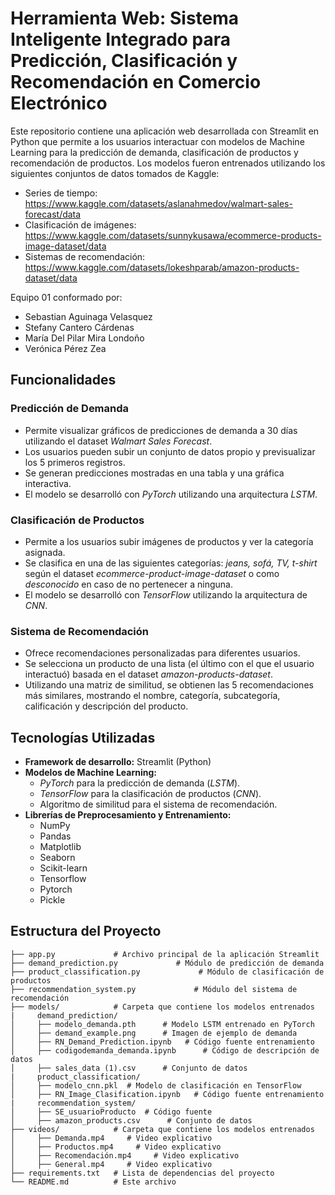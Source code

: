 # Herramienta Web: Sistema Inteligente Integrado para Predicción, Clasificación y Recomendación en Comercio Electrónico

Este repositorio contiene una aplicación web desarrollada con Streamlit en Python que permite a los usuarios interactuar con modelos de Machine Learning para la predicción de demanda, clasificación de productos y recomendación de productos. Los modelos fueron entrenados utilizando los siguientes conjuntos de datos tomados de Kaggle:

* Series de tiempo: https://www.kaggle.com/datasets/aslanahmedov/walmart-sales-forecast/data
* Clasificación de imágenes: https://www.kaggle.com/datasets/sunnykusawa/ecommerce-products-image-dataset/data
* Sistemas de recomendación: https://www.kaggle.com/datasets/lokeshparab/amazon-products-dataset/data
  
Equipo 01 conformado por:
* Sebastian Aguinaga Velasquez
* Stefany Cantero Cárdenas
* María Del Pilar Mira Londoño 
* Verónica Pérez Zea

## Funcionalidades

### Predicción de Demanda
* Permite visualizar gráficos de predicciones de demanda a 30 días utilizando el dataset *Walmart Sales Forecast*.
* Los usuarios pueden subir un conjunto de datos propio y previsualizar los 5 primeros registros.
* Se generan predicciones mostradas en una tabla y una gráfica interactiva.
* El modelo se desarrolló con *PyTorch* utilizando una arquitectura *LSTM*.

### Clasificación de Productos
* Permite a los usuarios subir imágenes de productos y ver la categoría asignada.
* Se clasifica en una de las siguientes categorías: *jeans, sofá, TV, t-shirt* según el dataset *ecommerce-product-image-dataset* o como *desconocido* en caso de no pertenecer a ninguna.
* El modelo se desarrolló con *TensorFlow* utilizando la arquitectura de *CNN*.

### Sistema de Recomendación
* Ofrece recomendaciones personalizadas para diferentes usuarios.
* Se selecciona un producto de una lista (el último con el que el usuario interactuó) basada en el dataset *amazon-products-dataset*.
* Utilizando una matriz de similitud, se obtienen las 5 recomendaciones más similares, mostrando el nombre, categoría, subcategoría, calificación y descripción del producto.

## Tecnologías Utilizadas

* **Framework de desarrollo:** Streamlit (Python)
* **Modelos de Machine Learning:**
  * *PyTorch* para la predicción de demanda (*LSTM*).
  * *TensorFlow* para la clasificación de productos (*CNN*).
  * Algoritmo de similitud para el sistema de recomendación.
* **Librerías de Preprocesamiento y Entrenamiento:**
  * NumPy
  * Pandas
  * Matplotlib
  * Seaborn
  * Scikit-learn
  * Tensorflow
  * Pytorch
  * Pickle

## Estructura del Proyecto

```
├── app.py             # Archivo principal de la aplicación Streamlit
├── demand_prediction.py             # Módulo de predicción de demanda
├── product_classification.py             # Módulo de clasificación de productos
├── recommendation_system.py             # Módulo del sistema de recomendación
├── models/            # Carpeta que contiene los modelos entrenados
|     demand_prediction/
│     ├── modelo_demanda.pth      # Modelo LSTM entrenado en PyTorch
│     ├── demand_example.png      # Imagen de ejemplo de demanda
│     ├── RN_Demand_Prediction.ipynb   # Código fuente entrenamiento
│     ├── codigodemanda_demanda.ipynb      # Código de descripción de datos
│     ├── sales_data (1).csv      # Conjunto de datos
|     product_classification/
│     ├── modelo_cnn.pkl  # Modelo de clasificación en TensorFlow
│     ├── RN_Image_Clasification.ipynb   # Código fuente entrenamiento
|     recommendation_system/
│     ├── SE_usuarioProducto  # Código fuente
│     ├── amazon_products.csv      # Conjunto de datos
├── videos/            # Carpeta que contiene los modelos entrenados
│     ├── Demanda.mp4     # Video explicativo
│     ├── Productos.mp4     # Video explicativo
│     ├── Recomendación.mp4     # Video explicativo
│     ├── General.mp4     # Video explicativo
├── requirements.txt   # Lista de dependencias del proyecto  
└── README.md          # Este archivo  
```
